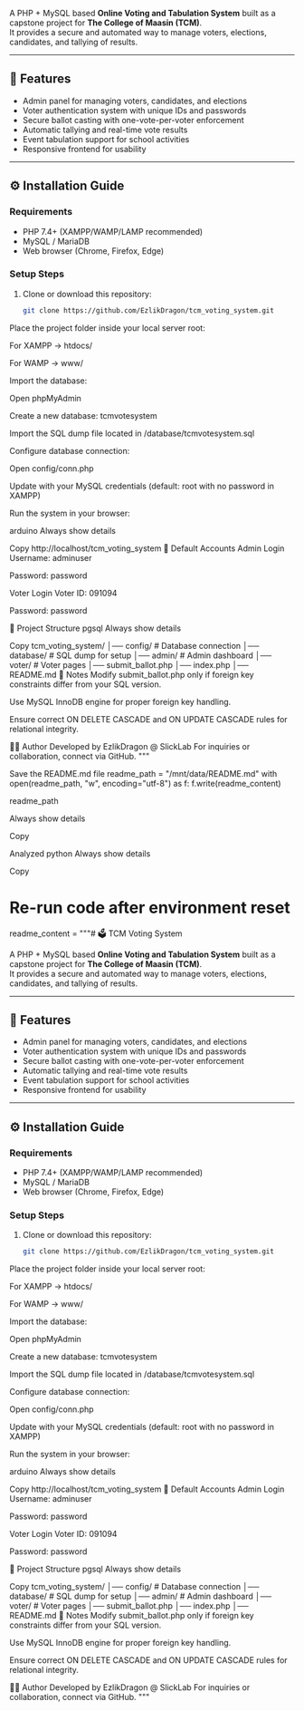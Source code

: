 A PHP + MySQL based **Online Voting and Tabulation System** built as a capstone project for **The College of Maasin (TCM)**.  
It provides a secure and automated way to manage voters, elections, candidates, and tallying of results.

---

## 🚀 Features
- Admin panel for managing voters, candidates, and elections  
- Voter authentication system with unique IDs and passwords  
- Secure ballot casting with one-vote-per-voter enforcement  
- Automatic tallying and real-time vote results  
- Event tabulation support for school activities  
- Responsive frontend for usability

---

## ⚙️ Installation Guide

### Requirements
- PHP 7.4+ (XAMPP/WAMP/LAMP recommended)  
- MySQL / MariaDB  
- Web browser (Chrome, Firefox, Edge)

### Setup Steps
1. Clone or download this repository:
   ```bash
   git clone https://github.com/EzlikDragon/tcm_voting_system.git
Place the project folder inside your local server root:

For XAMPP → htdocs/

For WAMP → www/

Import the database:

Open phpMyAdmin

Create a new database: tcmvotesystem

Import the SQL dump file located in /database/tcmvotesystem.sql

Configure database connection:

Open config/conn.php

Update with your MySQL credentials (default: root with no password in XAMPP)

Run the system in your browser:

arduino
Always show details

Copy
http://localhost/tcm_voting_system
🔑 Default Accounts
Admin Login
Username: adminuser

Password: password

Voter Login
Voter ID: 091094

Password: password

📂 Project Structure
pgsql
Always show details

Copy
tcm_voting_system/
│── config/        # Database connection
│── database/      # SQL dump for setup
│── admin/         # Admin dashboard
│── voter/         # Voter pages
│── submit_ballot.php
│── index.php
│── README.md
📝 Notes
Modify submit_ballot.php only if foreign key constraints differ from your SQL version.

Use MySQL InnoDB engine for proper foreign key handling.

Ensure correct ON DELETE CASCADE and ON UPDATE CASCADE rules for relational integrity.

👨‍💻 Author
Developed by EzlikDragon @ SlickLab
For inquiries or collaboration, connect via GitHub.
"""

Save the README.md file
readme_path = "/mnt/data/README.md"
with open(readme_path, "w", encoding="utf-8") as f:
f.write(readme_content)

readme_path

Always show details

Copy

Analyzed
python
Always show details

Copy
# Re-run code after environment reset

readme_content = """# 🗳️ TCM Voting System

A PHP + MySQL based **Online Voting and Tabulation System** built as a capstone project for **The College of Maasin (TCM)**.  
It provides a secure and automated way to manage voters, elections, candidates, and tallying of results.

---

## 🚀 Features
- Admin panel for managing voters, candidates, and elections  
- Voter authentication system with unique IDs and passwords  
- Secure ballot casting with one-vote-per-voter enforcement  
- Automatic tallying and real-time vote results  
- Event tabulation support for school activities  
- Responsive frontend for usability

---

## ⚙️ Installation Guide

### Requirements
- PHP 7.4+ (XAMPP/WAMP/LAMP recommended)  
- MySQL / MariaDB  
- Web browser (Chrome, Firefox, Edge)

### Setup Steps
1. Clone or download this repository:
   ```bash
   git clone https://github.com/EzlikDragon/tcm_voting_system.git
Place the project folder inside your local server root:

For XAMPP → htdocs/

For WAMP → www/

Import the database:

Open phpMyAdmin

Create a new database: tcmvotesystem

Import the SQL dump file located in /database/tcmvotesystem.sql

Configure database connection:

Open config/conn.php

Update with your MySQL credentials (default: root with no password in XAMPP)

Run the system in your browser:

arduino
Always show details

Copy
http://localhost/tcm_voting_system
🔑 Default Accounts
Admin Login
Username: adminuser

Password: password

Voter Login
Voter ID: 091094

Password: password

📂 Project Structure
pgsql
Always show details

Copy
tcm_voting_system/
│── config/        # Database connection
│── database/      # SQL dump for setup
│── admin/         # Admin dashboard
│── voter/         # Voter pages
│── submit_ballot.php
│── index.php
│── README.md
📝 Notes
Modify submit_ballot.php only if foreign key constraints differ from your SQL version.

Use MySQL InnoDB engine for proper foreign key handling.

Ensure correct ON DELETE CASCADE and ON UPDATE CASCADE rules for relational integrity.

👨‍💻 Author
Developed by EzlikDragon @ SlickLab
For inquiries or collaboration, connect via GitHub.
"""